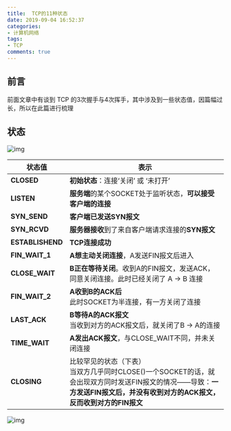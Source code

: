 ```yaml
---
title:  TCP的11种状态
date: 2019-09-04 16:52:37
categories:
- 计算机网络
tags:
- TCP
comments: true
---
```


## 前言
前面文章中有谈到 TCP 的3次握手与4次挥手，其中涉及到一些状态值，因篇幅过长，所以在此篇进行梳理

<!-- more -->

## 状态

![img](https://images2015.cnblogs.com/blog/823435/201703/823435-20170323093050424-1255848578.png)



| 状态值           | 表示                                                         |
| ---------------- | ------------------------------------------------------------ |
| **CLOSED**       | **初始状态**：连接‘关闭’ 或 ‘未打开’                         |
| **LISTEN**       | **服务端**的某个SOCKET处于监听状态，**可以接受客户端的连接** |
| **SYN_SEND**     | **客户端已发送SYN报文**                                      |
| **SYN_RCVD**     | **服务器接收**到了来自客户端请求连接的**SYN报文**            |
| **ESTABLISHEND** | **TCP连接成功**                                              |
| **FIN_WAIT_1**   | **A想主动关闭连接**，A发送FIN报文后进入                      |
| **CLOSE_WAIT**   | **B正在等待关闭**。收到A的FIN报文，发送ACK，同意关闭连接。此时已经关闭了 A -> B 连接 |
| **FIN_WAIT_2**   | **A收到B的ACK后**<br />此时SOCKET为半连接，有一方关闭了连接  |
| **LAST_ACK**     | **B等待A的ACK报文**<br />当收到对方的ACK报文后，就关闭了B -> A的连接 |
| **TIME_WAIT**    | **A发出ACK报文**，与CLOSE_WAIT不同，并未关闭连接             |
| **CLOSING**      | 比较罕见的状态（下表）<br />当双方几乎同时CLOSE()一个SOCKET的话，就会出现双方同时发送FIN报文的情况——导致：**一方发送FIN报文后，并没有收到对方的ACK报文，反而收到对方的FIN报文** |

![img](https://images2015.cnblogs.com/blog/823435/201703/823435-20170323093109565-59098561.png)